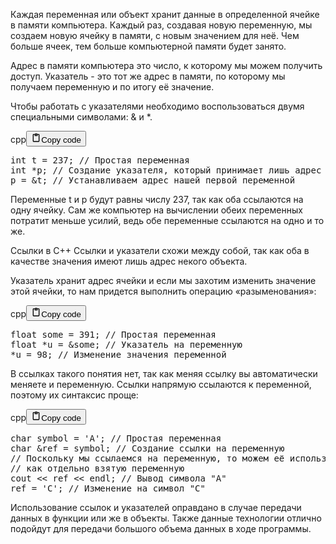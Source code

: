 <p>Каждая переменная или объект хранит данные в определенной ячейке в памяти компьютера. 
Каждый раз, создавая новую переменную, мы создаем новую ячейку в памяти, с новым значением для неё. 
Чем больше ячеек, тем больше компьютерной памяти будет занято.</p>
<p>Адрес в памяти компьютера это число, к которому мы можем получить доступ. 
Указатель - это тот же адрес в памяти, по которому мы получаем переменную и по итогу её значение.</p>
<p>Чтобы работать с указателями необходимо воспользоваться двумя специальными символами: &amp; и *.</p>
<div class="code_element"><div class="lang_line"><text>cpp</text><button class="copy_code_button" onclick="CopyCode(this)"><svg style="width: 1.2em;height: 1.2em;" aria-hidden="true" xmlns="http://www.w3.org/2000/svg" fill="none" viewBox="0 0 24 24"><path stroke="currentColor" stroke-linecap="round" stroke-linejoin="round" stroke-width="2" d="M15 4h3a1 1 0 0 1 1 1v15a1 1 0 0 1-1 1H6a1 1 0 0 1-1-1V5a1 1 0 0 1 1-1h3m0 3h6m-5-4v4h4V3h-4Z"/></svg><text>Copy code</text></button></div><div class="code"><div class="highlight"><pre><span></span><span class="kt">int</span><span class="w"> </span><span class="n">t</span><span class="w"> </span><span class="o">=</span><span class="w"> </span><span class="mi">237</span><span class="p">;</span><span class="w"> </span><span class="c1">// Простая переменная</span>
<span class="kt">int</span><span class="w"> </span><span class="o">*</span><span class="n">p</span><span class="p">;</span><span class="w"> </span><span class="c1">// Создание указателя, который принимает лишь адрес другой переменной</span>
<span class="n">p</span><span class="w"> </span><span class="o">=</span><span class="w"> </span><span class="o">&amp;</span><span class="n">t</span><span class="p">;</span><span class="w"> </span><span class="c1">// Устанавливаем адрес нашей первой переменной</span>
</pre></div></div></div>

<p>Переменные t и p будут равны числу 237, так как оба ссылаются на одну ячейку. 
Сам же компьютер на вычислении обеих переменных потратит меньше усилий, ведь обе переменные ссылаются на одно и то же.</p>
<p>Ссылки в C++
Ссылки и указатели схожи между собой, так как оба в качестве значения имеют лишь адрес некого объекта.</p>
<p>Указатель хранит адрес ячейки и если мы захотим изменить значение этой ячейки, то нам придется выполнить операцию «разыменования»:</p>
<div class="code_element"><div class="lang_line"><text>cpp</text><button class="copy_code_button" onclick="CopyCode(this)"><svg style="width: 1.2em;height: 1.2em;" aria-hidden="true" xmlns="http://www.w3.org/2000/svg" fill="none" viewBox="0 0 24 24"><path stroke="currentColor" stroke-linecap="round" stroke-linejoin="round" stroke-width="2" d="M15 4h3a1 1 0 0 1 1 1v15a1 1 0 0 1-1 1H6a1 1 0 0 1-1-1V5a1 1 0 0 1 1-1h3m0 3h6m-5-4v4h4V3h-4Z"/></svg><text>Copy code</text></button></div><div class="code"><div class="highlight"><pre><span></span><span class="kt">float</span><span class="w"> </span><span class="n">some</span><span class="w"> </span><span class="o">=</span><span class="w"> </span><span class="mi">391</span><span class="p">;</span><span class="w"> </span><span class="c1">// Простая переменная</span>
<span class="kt">float</span><span class="w"> </span><span class="o">*</span><span class="n">u</span><span class="w"> </span><span class="o">=</span><span class="w"> </span><span class="o">&amp;</span><span class="n">some</span><span class="p">;</span><span class="w"> </span><span class="c1">// Указатель на переменную</span>
<span class="o">*</span><span class="n">u</span><span class="w"> </span><span class="o">=</span><span class="w"> </span><span class="mi">98</span><span class="p">;</span><span class="w"> </span><span class="c1">// Изменение значения переменной</span>
</pre></div></div></div>

<p>В ссылках такого понятия нет, так как меняя ссылку вы автоматически меняете и переменную. 
Ссылки напрямую ссылаются к переменной, поэтому их синтаксис проще:</p>
<div class="code_element"><div class="lang_line"><text>cpp</text><button class="copy_code_button" onclick="CopyCode(this)"><svg style="width: 1.2em;height: 1.2em;" aria-hidden="true" xmlns="http://www.w3.org/2000/svg" fill="none" viewBox="0 0 24 24"><path stroke="currentColor" stroke-linecap="round" stroke-linejoin="round" stroke-width="2" d="M15 4h3a1 1 0 0 1 1 1v15a1 1 0 0 1-1 1H6a1 1 0 0 1-1-1V5a1 1 0 0 1 1-1h3m0 3h6m-5-4v4h4V3h-4Z"/></svg><text>Copy code</text></button></div><div class="code"><div class="highlight"><pre><span></span><span class="kt">char</span><span class="w"> </span><span class="n">symbol</span><span class="w"> </span><span class="o">=</span><span class="w"> </span><span class="sc">&#39;A&#39;</span><span class="p">;</span><span class="w"> </span><span class="c1">// Простая переменная</span>
<span class="kt">char</span><span class="w"> </span><span class="o">&amp;</span><span class="n">ref</span><span class="w"> </span><span class="o">=</span><span class="w"> </span><span class="n">symbol</span><span class="p">;</span><span class="w"> </span><span class="c1">// Создание ссылки на переменную</span>
<span class="c1">// Поскольку мы ссылаемся на переменную, то можем её использовать</span>
<span class="c1">// как отдельно взятую переменную</span>
<span class="n">cout</span><span class="w"> </span><span class="o">&lt;&lt;</span><span class="w"> </span><span class="n">ref</span><span class="w"> </span><span class="o">&lt;&lt;</span><span class="w"> </span><span class="n">endl</span><span class="p">;</span><span class="w"> </span><span class="c1">// Вывод символа &quot;А&quot;</span>
<span class="n">ref</span><span class="w"> </span><span class="o">=</span><span class="w"> </span><span class="sc">&#39;C&#39;</span><span class="p">;</span><span class="w"> </span><span class="c1">// Изменение на символ &quot;C&quot;</span>
</pre></div></div></div>

<p>Использование ссылок и указателей оправдано в случае передачи данных в функции или же в объекты. 
Также данные технологии отлично подойдут для передачи большого объема данных в ходе программы.</p>